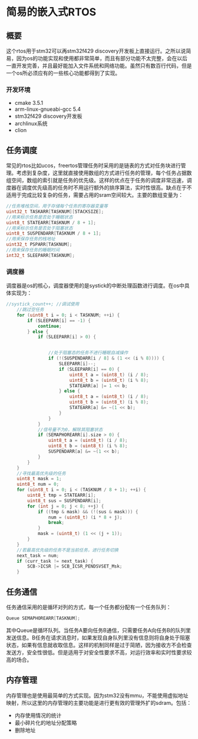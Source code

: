 # 简易的嵌入式RTOS

## 概要

这个rtos用于stm32可以再stm32f429 discovery开发板上直接运行。之所以说简易，因为os的功能实现和使用都非常简单，而且有部分功能不太完整，会在以后一直开发完善，并且最好能加入文件系统和网络功能。虽然只有数百行代码，但是一个os所必须应有的一些核心功能都得到了实现。

### 开发环境

- cmake 3.5.1
- arm-linux-gnueabi-gcc 5.4
- stm32f429 discovery开发板
- archlinux系统
- clion

## 任务调度

常见的rtos比如ucos，freertos管理任务时采用的是链表的方式对任务块进行管理。考虑到复杂度，这里就直接使用数组的方式进行任务的管理，每个任务占据数组空间，数组的索引就是任务的优先级。这样的优点在于任务的调度非常迅速，调度器在调度优先级高的任务时不用运行额外的排序算法，实时性很高。缺点在于不适用于完成比较复杂的任务，需要占用的sram空间较大。主要的数组变量为：

```c
//任务堆栈空间，用于存储每个任务的寄存器变量等
uint32_t TASKARR[TASKNUM][STACKSIZE];
//用来标示任务是否处于睡眠状态
uint8_t STATEARR[TASKNUM / 8 + 1];
//用来标示任务是否处于阻塞状态
uint8_t SUSPENDARR[TASKNUM / 8 + 1];
//用来保存任务的栈地址
uint32_t PSPARR[TASKNUM];
//用来保存任务的睡眠时间
int32_t SLEEPARR[TASKNUM];
```

### 调度器

调度器是os的核心，调度器使用的是systick的中断处理函数进行调度。在os中具体实现为：

```c
//systick_count++; //调试使用
    //跳过空任务
    for (uint8_t i = 0; i < TASKNUM; ++i) {
        if (SLEEPARR[i] == -1) {
            continue;
        } else {
            if (SLEEPARR[i] > 0) {


                //处于阻塞态的任务不进行睡眠自减操作
                if (!(SUSPENDARR[i / 8] & (1 << (i % 8)))) {
                    SLEEPARR[i]--;
                    if (SLEEPARR[i] == 0) {
                        uint8_t a = (uint8_t) (i / 8);
                        uint8_t b = (uint8_t) (i % 8);
                        STATEARR[a] |= 1 << b;
                    } else {
                        uint8_t a = (uint8_t) (i / 8);
                        uint8_t b = (uint8_t) (i % 8);
                        STATEARR[a] &= ~(1 << b);
                    }
                }
            }
            //信号量不为0，解除其阻塞状态
            if (SEMAPHOREARR[i].size > 0) {
                uint8_t a = (uint8_t) (i / 8);
                uint8_t b = (uint8_t) (i % 8);
                SUSPENDARR[a] &= ~(1 << b);
            }
        }
    }
    //寻找最高优先级的任务
    uint8_t mask = 1;
    uint8_t num = 0;
    for (uint8_t i = 0; i < (TASKNUM / 8 + 1); ++i) {
        uint8_t tmp = STATEARR[i];
        uint8_t sus = SUSPENDARR[i];
        for (int j = 0; j < 8; ++j) {
            if ((tmp & mask) && (!(sus & mask))) {
                num = (uint8_t) (i * 8 + j);
                break;
            }
            mask = (uint8_t) (1 << (j + 1));
        }
    }
    //若最高优先级的任务不是当前任务，进行任务切换
    next_task = num;
    if (curr_task != next_task) {
        SCB->ICSR |= SCB_ICSR_PENDSVSET_Msk;
    }
```

## 任务通信

任务通信采用的是循环对列的方式，每一个任务都分配有一个任务队列：

```c
Queue SEMAPHOREARR[TASKNUM];
```

其中Queue是循环队列。当任务A要向任务B通信，只需要任务A向任务B的队列里发送信息。B任务在请求消息时，如果发现自身队列里没有信息则将自身处于阻塞状态，如果有信息就收取信息。这样的机制同样是过于简陋，因为接收方不会检查发送方，安全性很低。但是适用于对安全性要求不高，对运行效率和实时性要求较高的场合。

## 内存管理

内存管理也是使用最简单的方式实现。因为stm32没有mmu，不能使用虚拟地址映射，所以这里的内存管理的主要功能是进行更有效的管理外扩的sdram。包括：

- 内存使用情况的统计
- 最小碎片化的地址分配策略
- 删除地址